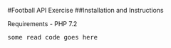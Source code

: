 #Football API Exercise
##Installation and Instructions

Requirements - PHP 7.2

<pre>
some read code goes here
</pre>